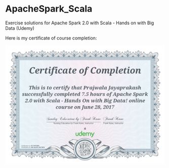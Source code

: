 # ApacheSpark_Scala
Exercise solutions for Apache Spark 2.0 with Scala - Hands on with Big Data (Udemy)

Here is my certificate of course completion:

![](https://github.com/prajwalajayaprakash/ApacheSpark_Scala/blob/master/UC-0I4TIIFK.jpg)
